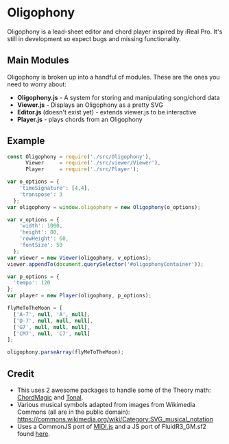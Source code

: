 # Oligophony

Oligophony is a lead-sheet editor and chord player inspired by iReal Pro. It's still in development so expect bugs and missing functionality.

## Main Modules
Oligophony is broken up into a handful of modules. These are the ones you need to worry about:
* **Oligophony.js** - A system for storing and manipulating song/chord data
* **Viewer.js** - Displays an Oligophony as a pretty SVG
* **Editor.js** (doesn't exist yet) - extends viewer.js to be interactive
* **Player.js** - plays chords from an Oligophony

## Example
```javascript
const Oligophony = require('./src/Oligophony'),
      Viewer     = require('./src/viewer/Viewer'),
      Player     = require('./src/Player');

var o_options = {
    'timeSignature': [4,4],
    'transpose': 3
  };
var oligophony = window.oligophony = new Oligophony(o_options);

var v_options = {
    'width': 1000,
    'height': 80,
    'rowHeight': 60,
    'fontSize': 50
  };
var viewer = new Viewer(oligophony, v_options);
viewer.appendTo(document.querySelector('#oligophonyContainer'));

var p_options = {
  'tempo': 120
};
var player = new Player(oligophony, p_options);

flyMeToTheMoon = [
  ['A-7', null, 'A', null],
  ['D-7', null, null, null],
  ['G7', null, null, null],
  ['CM7', null, 'C7', null]
];

oligophony.parseArray(flyMeToTheMoon);
```

## Credit
* This uses 2 awesome packages to handle some of the Theory math:  [ChordMagic](https://github.com/nolanlawson/chord-magic) and [Tonal](https://github.com/danigb/tonal).
* Various musical symbols adapted from images from Wikimedia Commons (all are in the public domain): https://commons.wikimedia.org/wiki/Category:SVG_musical_notation
* Uses a CommonJS port of [MIDI.js](https://github.com/mudcube/MIDI.js) and a JS port of FluidR3_GM.sf2 found [here](https://github.com/gleitz/midi-js-soundfonts).
